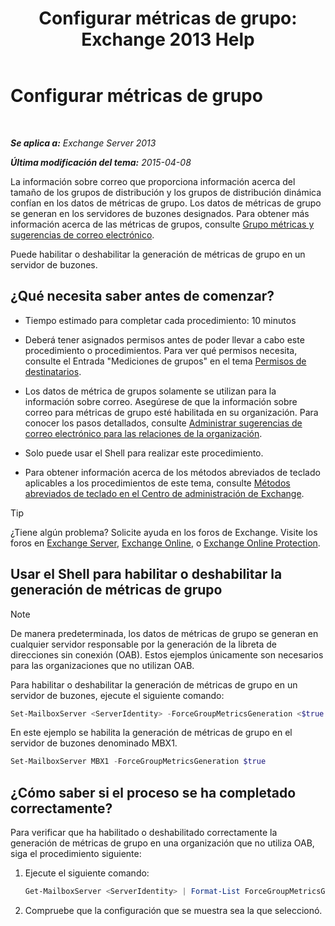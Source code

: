 ﻿---
title: 'Configurar métricas de grupo: Exchange 2013 Help'
TOCTitle: Configurar métricas de grupo
ms:assetid: 76ccd6a7-e2ec-42f4-9ab3-e8cc257ac896
ms:mtpsurl: https://technet.microsoft.com/es-es/library/JJ649327(v=EXCHG.150)
ms:contentKeyID: 49895723
ms.date: 05/22/2018
mtps_version: v=EXCHG.150
ms.translationtype: MT
---

# Configurar métricas de grupo

 

_**Se aplica a:** Exchange Server 2013_

_**Última modificación del tema:** 2015-04-08_

La información sobre correo que proporciona información acerca del tamaño de los grupos de distribución y los grupos de distribución dinámica confían en los datos de métricas de grupo. Los datos de métricas de grupo se generan en los servidores de buzones designados. Para obtener más información acerca de las métricas de grupos, consulte [Grupo métricas y sugerencias de correo electrónico](group-metrics-and-mailtips-exchange-2013-help.md).

Puede habilitar o deshabilitar la generación de métricas de grupo en un servidor de buzones.

## ¿Qué necesita saber antes de comenzar?

  - Tiempo estimado para completar cada procedimiento: 10 minutos

  - Deberá tener asignados permisos antes de poder llevar a cabo este procedimiento o procedimientos. Para ver qué permisos necesita, consulte el Entrada "Mediciones de grupos" en el tema [Permisos de destinatarios](recipients-permissions-exchange-2013-help.md).

  - Los datos de métrica de grupos solamente se utilizan para la información sobre correo. Asegúrese de que la información sobre correo para métricas de grupo esté habilitada en su organización. Para conocer los pasos detallados, consulte [Administrar sugerencias de correo electrónico para las relaciones de la organización](manage-mailtips-for-organization-relationships-exchange-2013-help.md).

  - Solo puede usar el Shell para realizar este procedimiento.

  - Para obtener información acerca de los métodos abreviados de teclado aplicables a los procedimientos de este tema, consulte [Métodos abreviados de teclado en el Centro de administración de Exchange](keyboard-shortcuts-in-the-exchange-admin-center-exchange-online-protection-help.md).


> [!TIP]
> ¿Tiene algún problema? Solicite ayuda en los foros de Exchange. Visite los foros en <A href="https://go.microsoft.com/fwlink/p/?linkid=60612">Exchange Server</A>, <A href="https://go.microsoft.com/fwlink/p/?linkid=267542">Exchange Online</A>, o <A href="https://go.microsoft.com/fwlink/p/?linkid=285351">Exchange Online Protection</A>.



## Usar el Shell para habilitar o deshabilitar la generación de métricas de grupo


> [!NOTE]
> De manera predeterminada, los datos de métricas de grupo se generan en cualquier servidor responsable por la generación de la libreta de direcciones sin conexión (OAB). Estos ejemplos únicamente son necesarios para las organizaciones que no utilizan OAB.



Para habilitar o deshabilitar la generación de métricas de grupo en un servidor de buzones, ejecute el siguiente comando:

```powershell
Set-MailboxServer <ServerIdentity> -ForceGroupMetricsGeneration <$true | $false>
```

En este ejemplo se habilita la generación de métricas de grupo en el servidor de buzones denominado MBX1.

```powershell
Set-MailboxServer MBX1 -ForceGroupMetricsGeneration $true
```

## ¿Cómo saber si el proceso se ha completado correctamente?

Para verificar que ha habilitado o deshabilitado correctamente la generación de métricas de grupo en una organización que no utiliza OAB, siga el procedimiento siguiente:

1.  Ejecute el siguiente comando:
    
    ```powershell
    Get-MailboxServer <ServerIdentity> | Format-List ForceGroupMetricsGeneration
    ```

2.  Compruebe que la configuración que se muestra sea la que seleccionó.

